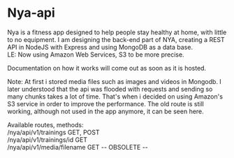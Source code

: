 # Nya-api

Nya is a fitness app designed to help people stay healthy at home, with little to no equipment. I am designing the back-end part of NYA, creating a REST API in NodeJS with Express and using MongoDB as a data base.<br>
LE: Now using Amazon Web Services, S3 to be more precise.<br>

Documentation on how it works will come out as soon as it is hosted.

Note: At first i stored media files such as images and videos in Mongodb. I later understood that the api was flooded with requests and sending so many chunks takes a lot of time. That's when i decided on using Amazon's S3 service in order to improve the performance. The old route is still working, although not used in the app anymore, it can be seen here.


Available routes, methods: <br>
/nya/api/v1/trainings GET, POST<br>
/nya/api/v1/trainings/id GET <br>
/nya/api/v1/media/filename GET -- OBSOLETE --<br>
